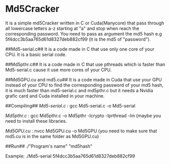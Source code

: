 # Md5Cracker
It is a simple md5Cracker written in C or Cuda(Manycore) that pass through all lowercase letters a-z starting at "a" and stop when reach the corresponding password.
You need to pass as argument the md5 hash e.g 5f4dcc3b5aa765d61d8327deb882cf99 (it is the md5 of "password").

##Md5-serial.c##
It is a code made in C that use only one core of your CPU. It is a basic serial code.

##Md5pthr.c##
It is a code made in C that use pthreads which is faster than Md5-serial.c cause it use more cores of your CPU.

##Md5GPU.cu and md5.cu##
It is a code made in Cuda that use your GPU instead of your CPU to find the corresponding password of your md5 hash, it is much faster than md5-serial.c and md5pthr.c but it needs a Nvidia grafic card and Cuda installed in your machine.

##Compiling##
*Md5-serial.c*  : gcc Md5-serial.c -o Md5-serial

*Md5pthr.c*  : gcc Md5pthr.c -o Md5pthr -lcrypto -lprthread -lm (maybe you need to install these libraries.

*Md5GPU.cu*  : nvcc Md5GPU.cu -o Md5GPU (you need to make sure that md5.cu is in the same folder as Md5GPU.cu)

##Run##
./"Program's name" "md5hash"

Example:
./Md5-serial 5f4dcc3b5aa765d61d8327deb882cf99
